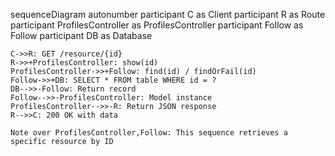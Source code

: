 sequenceDiagram
    autonumber
    participant C as Client
    participant R as Route
    participant ProfilesController as ProfilesController
    participant Follow as Follow
    participant DB as Database
    
    C->>R: GET /resource/{id}
    R->>+ProfilesController: show(id)
    ProfilesController->>+Follow: find(id) / findOrFail(id)
    Follow->>+DB: SELECT * FROM table WHERE id = ?
    DB-->>-Follow: Return record
    Follow-->>-ProfilesController: Model instance
    ProfilesController-->>-R: Return JSON response
    R-->>C: 200 OK with data
    
    Note over ProfilesController,Follow: This sequence retrieves a specific resource by ID
  